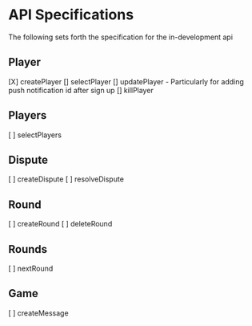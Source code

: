 # API Specifications
The following sets forth the specification for the in-development api

## Player
[X] createPlayer
[] selectPlayer
[] updatePlayer - Particularly for adding push notification id after sign up
[] killPlayer

## Players
[ ] selectPlayers

## Dispute
[ ] createDispute
[ ] resolveDispute

## Round
[ ] createRound
[ ] deleteRound

## Rounds
[ ] nextRound

## Game
[ ] createMessage